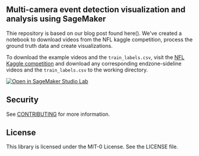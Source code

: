 ## Multi-camera event detection visualization and analysis using SageMaker
Thie repository is based on our blog post found here(). We've created a notebook to download videos from the NFL kaggle competition, process the ground truth data and create visualizations.

To download the example videos and the `train_labels.csv`, visit the [NFL Kaggle competition](https://www.kaggle.com/competitions/nfl-impact-detection/data) and download any corresponding endzone-sideline videos and the `train_labels.csv` to the working directory.


[![Open in SageMaker Studio Lab](https://studiolab.sagemaker.aws/studiolab.svg)](https://studiolab.sagemaker.aws/import/github/aws-samples/multiview-event-fusion-and-visualization/blob/main/fuse_and_visualize_multiview_impacts.ipynb)

## Security

See [CONTRIBUTING](CONTRIBUTING.md#security-issue-notifications) for more information.

## License

This library is licensed under the MIT-0 License. See the LICENSE file.

